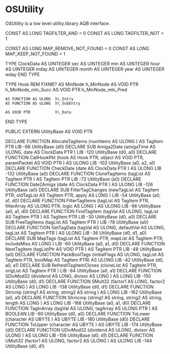 
# OSUtility

OSUtility is a low level utility.library AQB interface.

CONST AS LONG TAGFILTER\_AND        = 0
CONST AS LONG TAGFILTER\_NOT        = 1

CONST AS LONG MAP\_REMOVE\_NOT\_FOUND = 0
CONST AS LONG MAP\_KEEP\_NOT\_FOUND   = 1

TYPE ClockData
    AS UINTEGER     sec
    AS UINTEGER     min
    AS UINTEGER     hour
    AS UINTEGER     mday
    AS UINTEGER     month
    AS UINTEGER     year
    AS UINTEGER     wday
END TYPE

TYPE Hook
    REM FIXME? AS MinNode     h\_MinNode
    AS VOID PTR           h\_MinNode\_mln\_Succ
    AS VOID PTR           h\_MinNode\_mln\_Pred

    AS FUNCTION AS ULONG  h\_Entry
    AS FUNCTION AS ULONG  h\_SubEntry

    AS VOID PTR           h\_Data
END TYPE

PUBLIC EXTERN UtilityBase AS VOID PTR

DECLARE FUNCTION AllocateTagItems     (numItems AS ULONG                                                    ) AS TagItem PTR LIB  -66 UtilityBase (d0)
DECLARE SUB      Amiga2Date           (amigaTime AS ULONG, date AS ClockData PTR                            )                LIB -120 UtilityBase (d0, a0)
DECLARE FUNCTION CallHookPkt          (hook AS Hook PTR, object AS VOID PTR, paramPacket AS VOID PTR        ) AS ULONG       LIB -102 UtilityBase (a0, a2, a1)
DECLARE FUNCTION CheckDate            (date AS ClockData PTR                                                ) AS ULONG       LIB -132 UtilityBase (a0)
DECLARE FUNCTION CloneTagItems        (tagList AS TagItem PTR                                               ) AS TagItem PTR LIB  -72 UtilityBase (a0)
DECLARE FUNCTION Date2Amiga           (date AS ClockData PTR                                                ) AS ULONG       LIB -126 UtilityBase (a0)
DECLARE SUB      FilterTagChanges     (newTagList AS TagItem PTR, oldTagList AS TagItem PTR, apply AS LONG  )                LIB  -54 UtilityBase (a0, a1, d0)
DECLARE FUNCTION FilterTagItems       (tagList AS TagItem PTR, filterArray AS ULONG PTR, logic AS LONG      ) AS ULONG       LIB  -96 UtilityBase (a0, a1, d0)
DECLARE FUNCTION FindTagItem          (tagVal AS ULONG, tagList AS TagItem PTR                              ) AS TagItem PTR LIB  -30 UtilityBase (d0, a0)
DECLARE SUB      FreeTagItems         (tagList AS TagItem PTR                                               )                LIB  -78 UtilityBase (a0)
DECLARE FUNCTION GetTagData           (tagVal AS ULONG, defaultVal AS ULONG, tagList AS TagItem PTR         ) AS ULONG       LIB  -36 UtilityBase (d0, d1, a0)
DECLARE SUB      MapTags              (tagList AS TagItem PTR, mapList AS TagItem PTR, includeMiss AS LONG  )                LIB  -60 UtilityBase (a0, a1, d0)
DECLARE FUNCTION NextTagItem          (tagListPtr AS VOID PTR                                               ) AS TagItem PTR LIB  -48 UtilityBase (a0)
DECLARE FUNCTION PackBoolTags         (initialFlags AS ULONG, tagList AS TagItem PTR, boolMap AS TagItem PTR) AS ULONG       LIB  -42 UtilityBase (d0, a0, a1)
DECLARE SUB      RefreshTagItemClones (cloneList AS TagItem PTR, origList AS TagItem PTR                    )                LIB  -84 UtilityBase (a0, a1)
DECLARE FUNCTION SDivMod32            (dividend AS LONG, divisor AS LONG                                    ) AS LONG        LIB -150 UtilityBase (d0, d1)
DECLARE FUNCTION SMult32              (factor1 AS LONG, factor2 AS LONG                                     ) AS LONG        LIB -138 UtilityBase (d0, d1)
DECLARE FUNCTION Stricmp              (string1 AS string, string2 AS string                                 ) AS LONG        LIB -162 UtilityBase (a0, a1)
DECLARE FUNCTION Strnicmp             (string1 AS string, string2 AS string, length AS LONG                 ) AS LONG        LIB -168 UtilityBase (a0, a1, d0)
DECLARE FUNCTION TagInArray           (tagVal AS ULONG, tagArray AS ULONG PTR                               ) AS BOOLEAN     LIB  -90 UtilityBase (d0, a0)
DECLARE FUNCTION ToLower              (character AS UBYTE                                                   ) AS UBYTE       LIB -180 UtilityBase (d0)
DECLARE FUNCTION ToUpper              (character AS UBYTE                                                   ) AS UBYTE       LIB -174 UtilityBase (d0)
DECLARE FUNCTION UDivMod32            (dividend AS ULONG, divisor AS ULONG                                  ) AS ULONG       LIB -156 UtilityBase (d0, d1)
DECLARE FUNCTION UMult32              (factor1 AS ULONG, factor2 AS ULONG                                   ) AS ULONG       LIB -144 UtilityBase (d0, d1)


